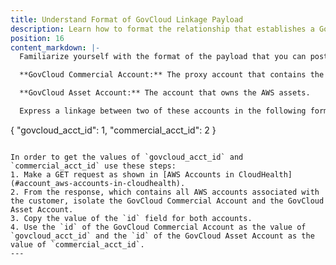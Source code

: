 ```yaml
---
title: Understand Format of GovCloud Linkage Payload
description: Learn how to format the relationship that establishes a GovCloud linkage.
position: 16
content_markdown: |-
  Familiarize yourself with the format of the payload that you can post to define the linkage between a GovCloud Commercial Account and a GovCloud Asset Account.

  **GovCloud Commercial Account:** The proxy account that contains the costs for the account in the Detailed Billing Record.

  **GovCloud Asset Account:** The account that owns the AWS assets.

  Express a linkage between two of these accounts in the following format:

  ```
  {
    "govcloud_acct_id": 1,
    "commercial_acct_id": 2
  }
  ```

  In order to get the values of `govcloud_acct_id` and `commercial_acct_id` use these steps:
  1. Make a GET request as shown in [AWS Accounts in CloudHealth](#account_aws-accounts-in-cloudhealth).
  2. From the response, which contains all AWS accounts associated with the customer, isolate the GovCloud Commercial Account and the GovCloud Asset Account.
  3. Copy the value of the `id` field for both accounts.
  4. Use the `id` of the GovCloud Commercial Account as the value of `govcloud_acct_id` and the `id` of the GovCloud Asset Account as the value of `commercial_acct_id`.
---
```

